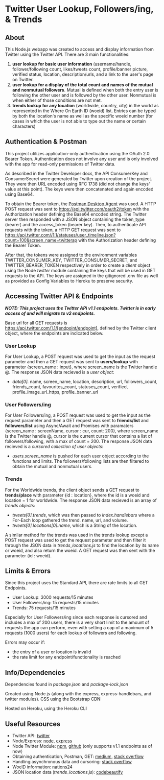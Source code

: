 # Twitter User Lookup, Followers/ing, & Trends


## About

This Node.js webapp was created to access and display information from Twitter using the Twitter API. There are 3 main functionalities:
1. **user lookup for basic user information** (username/handle, follower/following count, likes/tweets count, profile/banner picture, verified status, location, description/urls, and a link to the user's page on Twitter.
2. **user lookup for a display of the total count and names of the mutual and nonmutual followers.** Mutual is defined when both the entry user is following the other user and is followed by the other user. Nonmutual is when either of those conditions are not met.
3. **trends lookup for any location** (worldwide, country, city) in the world as represented in the Where On Earth ID (woeid) list. Entries can be typed by both the location's name as well as the specific woeid number (for cases in which the user is not able to type out the name or certain characters)


## Authentication & Postman

This project utilizes application-only authentication using the OAuth 2.0 Bearer Token. Authentication does not involve any user and is only involved with the app for read-only permissions of Twitter data.

As described in the Twitter Developer docs, the API ConsumerKey and ConsumerSecret were generated by Twitter upon creation of the project. They were then URL encoded using RFC 1738 (did not change the keys' value at this point). The keys were then concatenated and again encoded using Base64.

To obtain the Bearer token, the [Postman Desktop Agent](https://blog.postman.com/introducing-the-postman-agent-send-api-requests-from-your-browser-without-limits/#:~:text=The%20Postman%20agent%20is%20a,API%20calls%20on%20your%20behalf.&text=The%20first%20time%20you%20visit,agent%20for%20your%20operating%20system.) was used. A HTTP POST request was sent to https://api.twitter.com/oauth2/token with the Authorization header defining the Base64 encoded string. The Twitter server then responded with a JSON object containing the token_type (bearer) and the access_token (bearer key). Then, to authenticate API requests with the token, a HTTP GET request was sent to https://api.twitter.com//1.1/statuses/user_timeline.json?count=100&screen_name=twitterap with the Authorization header defining the Bearer Token. 

After that, the tokens were assigned to the environment variables TWITTER_CONSUMER_KEY, TWITTER_CONSUMER_SECRET, and TWITTER_BEARER_TOKEN respectively in order to create a *client* object using the Node *twitter* module containing the keys that will be used in GET requests to the API. The keys are assigned in the gitignored .env file as well as provided as Config Variables to Heroku to preserve security.



## Accessing Twitter API & Endpoints

***NOTE: This project uses the Twitter API v1.1 endpoints. Twitter is in early access of and will migrate to v2 endpoints.***

Base url for all GET requests is https://api.twitter.com/1.1/[endpoint/endpoint], defined by the Twitter client object, where the endpoints are indicated below.


### User Lookup
 
For User Lookup, a POST request was used to get the input as the request parameter and then a GET request was sent to **users/lookup** with parameter {screen_name : input}, where screen_name is the Twitter handle @. The response JSON data recieved is a *user object*:
- *data[0].* name, screen_name, location, description, url, followers_count, friends_count, favourites_count, statuses_count, verified, profile_image_url_https, profile_banner_url


### User Followers/ing

For User Followers/ing, a POST request was used to get the input as the request parameter and then a GET request was sent to **friends/list** and **followers/list**  using Async/Await and Promises with paramaters {screen_name : screenName, cursor : cur, count: 200}, where screen_name is the Twitter handle @, cursor is the current cursor that contains a list of followers/following, with a max of count = 200. The response JSON data recieved is a *cursored collection of user objects*:
- *users.screen_name* is pushed for each user object according to the functions and limits. The followers/following lists are then filtered to obtain the mutual and nonmutual users.


### Trends

For the Worldwide trends, the client object sends a GET request to **trends/place** with parameter {id : location}, where the id is a woeid and location = 1 for worldwide. The response JSON data recieved is an array of *trends objects*:
- *tweets[0].trends*, which was then passed to *index.handlebars* where a For-Each loop gathered the trend. name, url, and volume.
- *tweets[0].locations[0].name*, which is a String of the location.

A similar method for the trends was used in the trends lookup except a POST request was used to get the request parameter and then filter it through the JSON data in *trends_locations.js* to find the location by its name or woeid, and also return the woeid. A GET request was then sent with the parameter {id : woeid}.


## Limits & Errors

Since this project uses the Standard API, there are rate limits to all GET Endpoints.

- User Lookup: 3000 requests/15 minutes
- User Followers/ing: 15 requests/15 minutes 
- Trends: 75 requests/15 minutes

Especially for User Followers/ing since each response is cursored and includes a max of 200 users, there is a very short limit to the amount of requests the app can perform, even with setting a cap of a maximum of 5 requests (1000 users) for each lookup of followers and following.

Errors may occur if:
- the entry of a user or location is invalid 
- the rate limit for any endpoint/functionality is reached


## Info/Dependencies
Dependencies found in *package.json* and *package-lock.json*

Created using Node.js (along with the express, express-handlebars, and twitter modules).
CSS using the Bootstrap CDN

Hosted on Heroku, using the Heroku CLI




## Useful Resources
- Twitter API: [twitter](https://developer.twitter.com/en/docs)
- Node/Express: [node](https://www.youtube.com/watch?v=fBNz5xF-Kx4&list=PLrqKr-xuh9fc2M5R8sOOXc4efwT4wd4fN&index=1), [express](https://www.youtube.com/watch?v=L72fhGm1tfE&list=PLrqKr-xuh9fc2M5R8sOOXc4efwT4wd4fN&index=2)
- Node Twitter Module: [npm](https://www.npmjs.com/package/twitter), [github](https://github.com/desmondmorris/node-twitter) (only supports v1.1 endpoints as of now)
- Obtaining authentication, Postman, GET: [medium](https://medium.com/@federicojordn/simplertapp-twitter-search-api-with-node-js-29e4664db299), [stack overflow](https://stackoverflow.com/questions/45078952/twitter-api-application-only-authentication)
- Handling asynchronous data and cursoring: [stack overflow](https://stackoverflow.com/questions/28008897/node-js-twitter-api-cursors)
- WoeID information: [nations24](https://nations24.com/)
- JSON location data (*trends_locations.js*): [codebeautify](https://codebeautify.org/jsonviewer/cbe97376)

